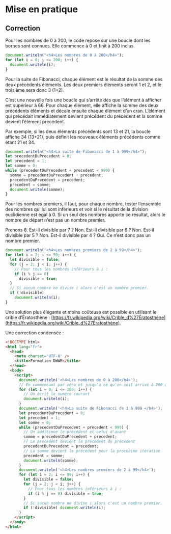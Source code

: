 # Mise en pratique

## Correction

Pour les nombres de 0 à 200, le code repose sur une boucle dont les bornes sont connues. Elle commence à 0 et finit à 200 inclus.

```js
document.writeln("<h4>Les nombres de 0 à 200</h4>");
for (let i = 0; i <= 200; i++) {
  document.writeln(i);
}
```

Pour la suite de Fibonacci, chaque élément est le résultat de la somme des deux précédents éléments. Les deux premiers éléments seront 1 et 2, et le troisième sera donc 3 (1+2).

C’est une nouvelle fois une boucle qui s’arrête dès que l’élément à afficher est supérieur à 66. Pour chaque élément, elle affiche la somme des deux précédents éléments et décale ensuite chaque élément d’un cran. L’élément qui précédait immédiatement devient précédent du précédent et la somme devient l’élément précédent.

Par exemple, si les deux éléments précédents sont 13 et 21, la boucle affiche 34 (13+21), puis définit les nouveaux éléments précédents comme étant 21 et 34.

```js
document.writeln("<h4>La suite de Fibonacci de 1 à 999</h4>");
let precedentDuPrecedent = 0;
let precedent = 1;
let somme = 0;
while (precedentDuPrecedent + precedent < 999) {
  somme = precedentDuPrecedent + precedent;
  precedentDuPrecedent = precedent;
  precedent = somme;
  document.writeln(somme);
}
```

Pour les nombres premiers, il faut, pour chaque nombre, tester l’ensemble des nombres qui lui sont inférieurs et voir si le résultat de la division euclidienne est égal à 0. Si un seul des nombres apporte ce résultat, alors le nombre de départ n’est pas un nombre premier.

Prenons 8. Est-il divisible par 7 ? Non. Est-il divisible par 6 ? Non. Est-il divisible par 5 ? Non. Est-il divisible par 4 ? Oui. Ce n’est donc pas un nombre premier.

```js
document.writeln("<h4>Les nombres premiers de 2 à 99</h4>");
for (let i = 2; i <= 99; i++) {
  let divisible = false;
  for (j = 2; j < i; j++) {
    // Pour tous les nombres inférieurs à i :
    if (i % j == 0)
      divisible = true;
  }
  // Si aucun nombre ne divise i alors c'est un nombre premier.
  if (!divisible)
    document.writeln(i);
}
```

Une solution plus élégante et moins coûteuse est possible en utilisant le crible d’Ératosthène : [https://fr.wikipedia.org/wiki/Crible_d%27Ératosthène](https://fr.wikipedia.org/wiki/Crible_d%27Ératosthène).

Une correction condensée :

```html
<!DOCTYPE html>
<html lang="fr">
  <head>
    <meta charset="UTF-8" />
    <title>Formation DWWM</title>
  </head>
  <body>
    <script>
      document.writeln('<h4>Les nombres de 0 à 200</h4>');
      // En commencant par zéro et jusqu'a ce qu'on soit arrivé à 200 avec un pas de 1 :
      for (let i = 0; i <= 200; i++) {
        // On écrit le numéro courant
        document.writeln(i);
      }
      document.writeln('<h4>La suite de Fibonacci de 1 à 999 </h4>');
      let precedentDuPrecedent = 0;
      let precedent = 1;
      let somme = 0;
      while (precedentDuPrecedent + precedent < 999) {
        // On additione le précédent et celui d'avant
        somme = precedentDuPrecedent + precedent;
        // Le précédent devient le précédent du précédent
        precedentDuPrecedent = precedent;
        // La somme devient le précédent pour la prochaine itération
        precedent = somme;
        document.writeln(somme);
      }
      document.writeln('<h4>Les nombres premiers de 2 à 99</h4>');
      for (let i = 2; i <= 99; i++) {
        let divisible = false;
        for (j = 2; j < i; j++) {
          // Pour tous les nombres inférieurs à i :
          if (i % j == 0) divisible = true;
        }
        // Si aucun nombre ne divise i alors c'est un nombre premier.
        if (!divisible) document.writeln(i);
      }
    </script>
  </body>
</html>
```

